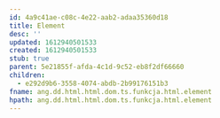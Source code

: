 ```yaml
---
id: 4a9c41ae-c08c-4e22-aab2-adaa35360d18
title: Element
desc: ''
updated: 1612940501533
created: 1612940501533
stub: true
parent: 5e21855f-afda-4c1d-9c52-eb8f2df66660
children:
  - e292d9b6-3558-4074-abdb-2b99176151b3
fname: ang.dd.html.html.dom.ts.funkcja.html.element
hpath: ang.dd.html.html.dom.ts.funkcja.html.element
---
```



